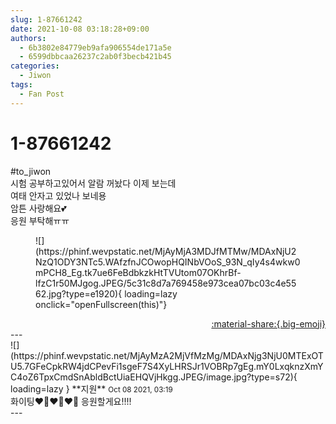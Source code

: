 ```yaml
---
slug: 1-87661242
date: 2021-10-08 03:18:28+09:00
authors:
  - 6b3802e84779eb9afa906554de171a5e
  - 6599dbbcaa26237c2ab0f3becb421b45
categories:
  - Jiwon
tags:
  - Fan Post
---
```


# 1-87661242

<div class="post-container" markdown="1">
<div class="content-container md-sidebar__scrollwrap" markdown="1">

\#to_jiwon<br>시험 공부하고있어서 알람 꺼놨다 이제 보는데<br>여태 안자고 있었나 보네용<br>암튼 사랑해요💕<br>응원 부탁해ㅠㅠ
<figure markdown="1">
![](https://phinf.wevpstatic.net/MjAyMjA3MDJfMTMw/MDAxNjU2NzQ1ODY3NTc5.WAfzfnJCOwopHQINbVOoS_93N_qIy4s4wkw0mPCH8_Eg.tk7ue6FeBdbkzkHtTVUtom07OKhrBf-lfzC1r50MJgog.JPEG/5c31c8d7a769458e973cea07bc03c4e5562.jpg?type=e1920){ loading=lazy onclick="openFullscreen(this)"}
</figure>


</div>
</div>

<div style="text-align: right;" markdown="1">
<a href="https://weverse.io/fromis9/fanpost/1-87661242" style="text-align: right;">:material-share:{.big-emoji}</a>
</div>
---

<div class="comments-container md-sidebar__scrollwrap" markdown="1">
<div class="comment" markdown="1">
<div class='id-container' markdown="1">
![](https://phinf.wevpstatic.net/MjAyMzA2MjVfMzMg/MDAxNjg3NjU0MTExOTU5.7GFeCpkRW4jdCPevFi1sgeF7S4XyLHRSJr1VOBRp7gEg.mY0LxqknzXmYC4oZ6TpxCmdSnAbldBctUiaEHQVjHkgg.JPEG/image.jpg?type=s72){ loading=lazy }
**<span class="artist">지원</span>** <small>Oct 08 2021, 03:19</small><br>
</div>
<div class='comment-body' markdown="1">
화이팅❤️‍🔥❤️‍🔥❤️‍🔥 응원할게요!!!! 
</div>
</div>
</div>
---
